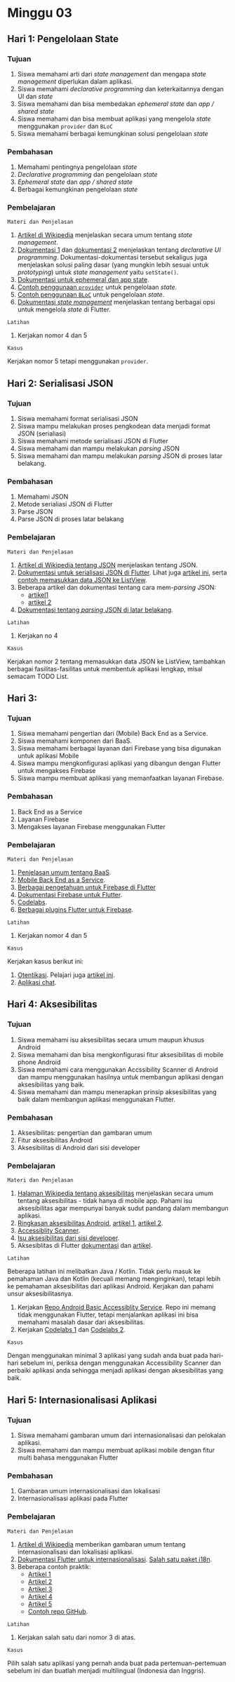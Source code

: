 # Minggu 03

## Hari 1: Pengelolaan State

### Tujuan

1. Siswa memahami arti dari *state management* dan mengapa *state management* diperlukan dalam aplikasi.
2. Siswa memahami *declarative programming* dan keterkaitannya dengan UI dan *state*
3. Siswa memahami dan bisa membedakan *ephemeral state* dan *app / shared state*
4. Siswa memahami dan bisa membuat aplikasi yang mengelola *state* menggunakan `provider` dan `BLoC`
5. Siswa memahami berbagai kemungkinan solusi pengelolaan *state*

### Pembahasan

1. Memahami pentingnya pengelolaan *state*
2. *Declarative programming* dan pengelolaan *state*
3. *Ephemeral state* dan *app / shared state*
4. Berbagai kemungkinan pengelolaan *state*

### Pembelajaran

```
Materi dan Penjelasan
```

1. [Artikel di Wikipedia](https://en.wikipedia.org/wiki/State_management) menjelaskan secara umum tentang *state management*.
2. [Dokumentasi 1](https://flutter.dev/docs/development/data-and-backend/state-mgmt/declarative) dan [dokumentasi 2](https://flutter.dev/docs/get-started/flutter-for/declarative)  menjelaskan tentang *declarative UI programming*. Dokumentasi-dokumentasi tersebut sekaligus juga menjelaskan solusi paling dasar (yang mungkin lebih sesuai untuk *prototyping*) untuk *state management* yaitu `setState()`.
3. [Dokumentasi untuk ephemeral dan app state](https://flutter.dev/docs/development/data-and-backend/state-mgmt/ephemeral-vs-app).
4. [Contoh penggunaan `provider`](https://flutter.dev/docs/development/data-and-backend/state-mgmt/simple) untuk pengelolaan *state*.
5. [Contoh penggunaan `BLoC`](https://resocoder.com/2019/06/12/bloc-library-updated-painless-state-management-for-flutter/) untuk pengelolaan *state*.
6. [Dokumentasi *state management*](https://flutter.dev/docs/development/data-and-backend/state-mgmt/options) menjelaskan tentang berbagai opsi untuk mengelola *state* di Flutter.

```
Latihan
```

1. Kerjakan nomor 4 dan 5

```
Kasus
```

Kerjakan nomor 5 tetapi menggunakan `provider`.

## Hari 2: Serialisasi JSON

### Tujuan

1. Siswa memahami format serialisasi JSON
2. Siswa mampu melakukan proses pengkodean data menjadi format JSON (serialiasi)
3. Siswa memahami metode serialisasi JSON di Flutter
4. Siswa memahami dan mampu melakukan *parsing* JSON
5. Siswa memahami dan mampu melakukan *parsing* JSON di proses latar belakang.

### Pembahasan

1. Memahami JSON
2. Metode serialiasi JSON di Flutter
3. Parse JSON 
4. Parse JSON di proses latar belakang

### Pembelajaran

```
Materi dan Penjelasan
```

1. [Artikel di Wikipedia tentang JSON](https://en.wikipedia.org/wiki/JSON) menjelaskan tentang JSON.
2. [Dokumentasi untuk serialisasi JSON di Flutter](https://flutter.dev/docs/development/data-and-backend/json). Lihat juga [artikel ini](https://flutter.institute/simple-json-with-flutter/), serta [contoh memasukkan data JSON ke ListView](https://kodestat.gitbook.io/flutter/flutter-listview-with-json-or-list-data).
3. Beberapa artikel dan dokumentasi tentang cara mem-*parsing* JSON: 
   *  [artikel1](https://medium.com/flutter-community/how-to-parse-json-in-flutter-for-beginners-8074a68d7a79)
   *  [artikel 2](https://medium.com/flutter-community/parsing-complex-json-in-flutter-747c46655f51)
4. [Dokumentasi tentang *parsing* JSON di latar belakang](https://flutter.dev/docs/cookbook/networking/background-parsing).


```
Latihan
```

1. Kerjakan no 4


```
Kasus
```

Kerjakan nomor 2 tentang memasukkan data JSON ke ListView, tambahkan berbagai fasilitas-fasilitas untuk membentuk aplikasi lengkap, misal semacam TODO List.

## Hari 3:

### Tujuan

1. Siswa memahami pengertian dari (Mobile) Back End as a Service.
2. Siswa memahami komponen dari BaaS.
3. Siswa memahami berbagai layanan dari Firebase yang bisa digunakan untuk aplikasi Mobile
4. Siswa mampu mengkonfigurasi aplikasi yang dibangun dengan Flutter untuk mengakses Firebase
5. Siswa mampu membuat aplikasi yang memanfaatkan layanan Firebase.

### Pembahasan

1. Back End as a Service
2. Layanan Firebase
3. Mengakses layanan Firebase menggunakan Flutter

### Pembelajaran

```
Materi dan Penjelasan
```

1. [Penjelasan umum tentang BaaS](https://www.cloudflare.com/learning/serverless/glossary/backend-as-a-service-baas/).
2. [Mobile Back End as a Service](https://en.wikipedia.org/wiki/Mobile_backend_as_a_service).
3. [Berbagai pengetahuan untuk Firebase di Flutter](https://flutter.dev/docs/development/data-and-backend/firebase)
4. [Dokumentasi Firebase untuk Flutter](https://firebase.google.com/docs/flutter/setup).
5. [Codelabs](https://codelabs.developers.google.com/codelabs/flutter-firebase/#0).
6. [Berbagai plugins Flutter untuk Firebase](https://github.com/flutter/plugins/blob/master/FlutterFire.md).

```
Latihan
```

1. Kerjakan nomor 4 dan 5


```
Kasus
```

Kerjakan kasus berikut ini:

1. [Otentikasi](https://github.com/flutter/plugins/tree/master/packages/firebase_auth/example). Pelajari juga [artikel ini](https://flutterdoc.com/mobileauthenticating-users-with-firebase-and-flutter-240c5557ac7f).
2. [Aplikasi chat](https://medium.com/flutter-community/building-a-chat-app-with-flutter-and-firebase-from-scratch-9eaa7f41782e).

## Hari 4: Aksesibilitas

### Tujuan

1. Siswa memahami isu aksesibilitas secara umum maupun khusus Android
2. Siswa memahami dan bisa mengkonfigurasi fitur aksesibilitas di mobile phone Android
3. Siswa memahami cara menggunakan Accssibility Scanner di Android dan mampu menggunakan hasilnya untuk membangun aplikasi dengan aksesibilitas yang baik.
4. Siswa memahami dan mampu menerapkan prinsip aksesibilitas yang baik dalam membangun aplikasi menggunakan Flutter.

### Pembahasan

1. Aksesibilitas: pengertian dan gambaran umum
2. Fitur aksesibilitas Android
3. Aksesibilitas di Android dari sisi developer

### Pembelajaran

```
Materi dan Penjelasan
```

1. [Halaman Wikipedia tentang aksesibilitas](https://en.wikipedia.org/wiki/Accessibility) menjelaskan secara umum tentang aksesibilitas - tidak hanya di mobile app. Pahami isu aksesibilitas agar mempunyai banyak sudut pandang dalam membangun aplikasi.
2. [Ringkasan aksesibilitas Android](https://support.google.com/accessibility/android/answer/6006564?hl=id), [artikel 1](https://www.lifewire.com/guide-to-android-accessibility-settings-4064536), [artikel 2](https://www.lifewire.com/make-your-life-easier-with-androids-accessibility-features-4064537).
3. [Accessiblity Scanner](https://support.google.com/accessibility/android/faq/6376582?hl=id&visit_id=637020258597061821-4129879876&rd=1).
4. [Isu aksesibilitas dari sisi developer](https://developer.android.com/guide/topics/ui/accessibility/index.html).
5. Aksesiblitas di Flutter [dokumentasi](https://flutter.dev/docs/development/accessibility-and-localization/accessibility#sufficient-contrast) dan [artikel](https://medium.com/flutter-community/a-deep-dive-into-flutters-accessibility-widgets-eb0ef9455bc).

```
Latihan
```

Beberapa latihan ini melibatkan Java / Kotlin. Tidak perlu masuk ke pemahaman Java dan Kotlin (kecuali memang menginginkan), tetapi lebih ke pemahaman aksesibilitas dari aplikasi Android. Kerjakan dan pahami unsur aksesibilitasnya.

1. Kerjakan [Repo Android Basic Accessiblity Service](https://github.com/googlesamples/android-BasicAccessibility). Repo ini memang tidak menggunakan Flutter, tetapi menjalankan aplikasi ini bisa memahami masalah dasar dari aksesibilitas.
2. Kerjakan [Codelabs 1](https://codelabs.developers.google.com/codelabs/basic-android-accessibility/) dan [Codelabs 2](https://codelabs.developers.google.com/codelabs/developing-android-a11y-service/).

```
Kasus
```

Dengan menggunakan minimal 3 aplikasi yang sudah anda buat pada hari-hari sebelum ini, periksa dengan menggunakan Accessibility Scanner dan perbaiki aplikasi anda sehingga menjadi aplikasi dengan aksesibilitas yang baik.

## Hari 5: Internasionalisasi Aplikasi

### Tujuan

1. Siswa memahami gambaran umum dari internasionalisasi dan pelokalan aplikasi.
2. Siswa memahami dan mampu membuat aplikasi mobile dengan fitur multi bahasa menggunakan Flutter

### Pembahasan

1. Gambaran umum internasionalisasi dan lokalisasi
2. Internasionalisasi aplikasi pada Flutter

### Pembelajaran

```
Materi dan Penjelasan
```

1. [Artikel di Wikipedia](https://en.wikipedia.org/wiki/Internationalization_and_localization) memberikan gambaran umum tentang internasionalisasi dan lokalisasi aplikasi.
2. [Dokumentasi Flutter untuk internasionalisasi](https://flutter.dev/docs/development/accessibility-and-localization/internationalization). [Salah satu paket i18n](https://github.com/aissat/easy_localization).
3. Beberapa contoh praktik:
    * [Artikel 1](https://resocoder.com/2019/06/01/flutter-localization-the-easy-way-internationalization-with-json/)
    * [Artikel 2](https://www.didierboelens.com/2018/04/internationalization---make-an-flutter-application-multi-lingual/)
    * [Artikel 3](https://medium.com/@datvt9312/flutter-internationalization-tutorials-d8f0f711e7f)
    * [Artikel 4](https://proandroiddev.com/flutter-localization-step-by-step-30f95d06018d)
    * [Artikel 5](https://flutter-news.com/tutorials/flutter-internationalization-by-using-json-files.5)
    * [Contoh repo GitHub](https://github.com/anilcancakir/flutter-internationalization).


```
Latihan
```

1. Kerjakan salah satu dari nomor 3 di atas.


```
Kasus
```

Pilih salah satu aplikasi yang pernah anda buat pada pertemuan-pertemuan sebelum ini dan buatlah menjadi multilingual (Indonesia dan Inggris).


